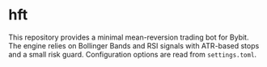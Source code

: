 # hft

This repository provides a minimal mean-reversion trading bot for Bybit.  The
engine relies on Bollinger Bands and RSI signals with ATR-based stops and a
small risk guard.  Configuration options are read from `settings.toml`.
